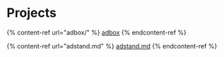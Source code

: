 # Projects

{% content-ref url="adbox/" %}
[adbox](adbox/)
{% endcontent-ref %}

{% content-ref url="adstand.md" %}
[adstand.md](adstand.md)
{% endcontent-ref %}

